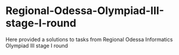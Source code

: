# Regional-Odessa-Olympiad-III-stage-I-round
Here provided a solutions to tasks from Regional Odessa Informatics Olympiad III stage I round
